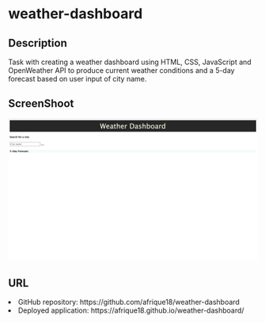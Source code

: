 # weather-dashboard

## Description
Task with creating a weather dashboard using HTML, CSS, JavaScript and OpenWeather API to produce current weather conditions and a 5-day forecast based on user input of city name.

## ScreenShoot 
![Alt text](./assets/images/Screenshot%202023-04-27%20at%2010.51.33%20PM.png)

## URL
<li>GitHub repository: https://github.com/afrique18/weather-dashboard</li>
<li>Deployed application: https://afrique18.github.io/weather-dashboard/</li>


